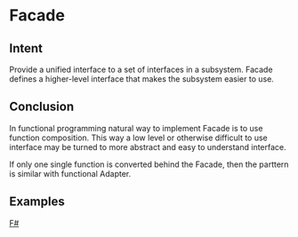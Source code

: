# Facade


## Intent

Provide a unified interface to a set of interfaces in a subsystem. Facade defines a higher-level interface that makes the subsystem easier to use.


## Conclusion

In functional programming natural way to implement Facade is to use function composition. This way a low level or otherwise difficult to use interface may be turned to more abstract and easy to understand interface.

If only one single function is converted behind the Facade, then the parttern is similar with functional Adapter.


## Examples

[F#](facade.fsx)
 
